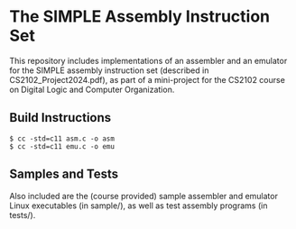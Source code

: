 # The SIMPLE Assembly Instruction Set

This repository includes implementations of an assembler and an emulator for the SIMPLE assembly instruction set (described in CS2102_Project2024.pdf), as part of a mini-project for the CS2102 course on Digital Logic and Computer Organization.

## Build Instructions

```
$ cc -std=c11 asm.c -o asm
$ cc -std=c11 emu.c -o emu
```

## Samples and Tests

Also included are the (course provided) sample assembler and emulator Linux executables (in sample/), as well as test assembly programs (in tests/).
